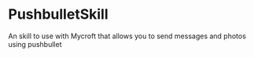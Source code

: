 # PushbulletSkill
An skill to use with Mycroft that allows you to send messages and photos using pushbullet
